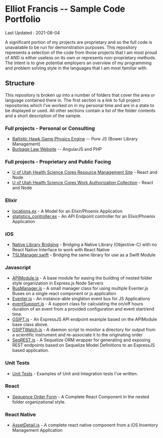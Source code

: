 # Elliot Francis -- Sample Code Portfolio

Last Updated : 2021-08-04

A significant portion of my projects are proprietary and so the full code is unavailable to be run for demonstration purposes. This repository represents a selection of the code from those projects that I am most proud of AND is either useless on its own or represents non-proprietary methods. The intent is to give potential employers an overview of my programming and problem solving style in the languages that I am most familiar with.

## Structure

This repository is broken up into a number of folders that cover the area or language contained there in. The first section is a link to full project repositories which I've worked on in my personal time and are in a state to be displayed or used. All other sections contain a list of the folder contents and a short description of the sample.

### Full projects - Personal or Consulting

* [Ballistic Hawk Game Physics Engine](https://github.com/shadowmouse/ballistic_hawk) -- Pure JS (Bower Library Management)
* [Burbage Law Website](http://www.burbagelaw.com/#/) -- AngularJS and PHP

### Full projects - Proprietary and Public Facing

* [U of Utah Health Science Cores Resource Management Site](https://resource.cores.utah.edu:3003) - React and Node
* [U of Utah Health Science Cores Work Authorization Collection](https://workauth.cores.utah.edu:3001/) - React and Node

### Elixir

* [locations.ex](https://github.com/shadowmouse/programming_portfolio/blob/master/Elixir/location.ex) - A Model for an Elixir/Phoenix Application
* [statistics_controller.ex](https://github.com/shadowmouse/programming_portfolio/blob/master/Elixir/statistics_controller.ex) - An API Endpoint controller for an Elixir/Phoenix Application

### iOS

* [Native Library Bridging](https://github.com/shadowmouse/programming_portfolio/tree/master/iOS/Native%20Library%20Bridging) - Bridging a Native Library (Objective-C) with no React Native Interface to work with React Native
* [TSLManager.swift](https://github.com/shadowmouse/programming_portfolio/tree/master/iOS/TSLManager.swift) - Bridging the same library for use as a Swift Module

### Javascript

* [APIModule.js](https://github.com/shadowmouse/programming_portfolio/tree/master/Javascript/APIModule.js) - A base module for easing the building of nested folder style organization in Express.js Node Servers
* [BusManager.js](https://github.com/shadowmouse/programming_portfolio/tree/master/Javascript/BusManager.js) - A small manager class for using multiple Eventer.js Buses on a single react component or js application
* [Eventer.js](https://github.com/shadowmouse/programming_portfolio/tree/master/Javascript/Eventer.js) - An instance-able singleton event bus for JS Applications
* [eventSupport.js](https://github.com/shadowmouse/programming_portfolio/tree/master/Javascript/eventSupport.js) - A support class for calculating the on/off hours duration of an event from a provided configuration and event start/end time.
* [GSIPT.js](https://github.com/shadowmouse/programming_portfolio/tree/master/Javascript/GSIPT.js) - An ExpressJS API endpoint example based on the APIModule base class above.
* [GSIPTWatch.js](https://github.com/shadowmouse/programming_portfolio/tree/master/Javascript/GSIPTWatch.js) - A daemon script to monitor a directory for output from a scientific instrument and re-associate it to the originating order
* [SeqREST.js](https://github.com/shadowmouse/programming_portfolio/tree/master/Javascript/SeqREST.js) - A Sequelize ORM wrapper for generating and exposing REST endpoints based on Sequelize Model Definitions to an ExpressJS based application.

### Unit Tests

* [Unit Tests](https://github.com/shadowmouse/programming_portfolio/blob/master/Unit%20Test) - Examples of Unit and Integration tests I've written.

### React

* [Sequence Order Form](https://github.com/shadowmouse/programming_portfolio/tree/master/React/SequenceOrderForm) - A Complete React Component in the nested folder organizational style.

### React Native

 * [AssetDetail.js](https://github.com/shadowmouse/programming_portfolio/blob/master/React%20Native/AssetDetail.js) - A complete react native component from a iOS Inventory Management Application
